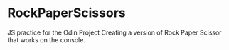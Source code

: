 # RockPaperScissors
JS practice for the Odin Project
Creating a version of Rock Paper Scissor that works on the console.